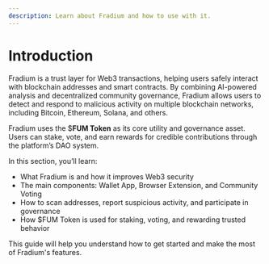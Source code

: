 ```yaml
---
description: Learn about Fradium and how to use with it.
---
```


# Introduction

Fradium is a trust layer for Web3 transactions, helping users safely interact with blockchain addresses and smart contracts. By combining AI-powered analysis and decentralized community governance, Fradium allows users to detect and respond to malicious activity on multiple blockchain networks, including Bitcoin, Ethereum, Solana, and others.

Fradium uses the $**FUM Token** as its core utility and governance asset. Users can stake, vote, and earn rewards for credible contributions through the platform’s DAO system.

In this section, you’ll learn:

* What Fradium is and how it improves Web3 security
* The main components: Wallet App, Browser Extension, and Community Voting
* How to scan addresses, report suspicious activity, and participate in governance
* How $FUM Token is used for staking, voting, and rewarding trusted behavior

This guide will help you understand how to get started and make the most of Fradium's features.
